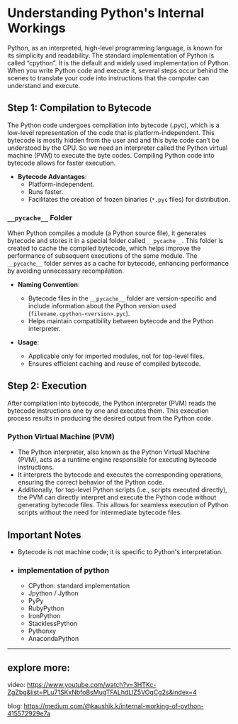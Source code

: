 # Understanding Python's Internal Workings

Python, as an interpreted, high-level programming language, is known for its simplicity and readability. The standard implementation of Python is called “cpython”. It is the default and widely used implementation of Python. When you write Python code and execute it, several steps occur behind the scenes to translate your code into instructions that the computer can understand and execute.

## Step 1: Compilation to Bytecode

The Python code undergoes compilation into bytecode (.pyc), which is a low-level representation of the code that is platform-independent. This bytecode is mostly hidden from the user and and this byte code can’t be understood by the CPU. So we need an interpreter called the Python virtual machine (PVM) to execute the byte codes. Compiling Python code into bytecode allows for faster execution.

- **Bytecode Advantages**:
  - Platform-independent.
  - Runs faster.
  - Facilitates the creation of frozen binaries (`*.pyc` files) for distribution.

### `__pycache__` Folder

When Python compiles a module (a Python source file), it generates bytecode and stores it in a special folder called `__pycache__`. This folder is created to cache the compiled bytecode, which helps improve the performance of subsequent executions of the same module. The `__pycache__` folder serves as a cache for bytecode, enhancing performance by avoiding unnecessary recompilation.

- **Naming Convention**:
  - Bytecode files in the `__pycache__` folder are version-specific and include information about the Python version used (`filename.cpython-<version>.pyc`).
  - Helps maintain compatibility between bytecode and the Python interpreter.

- **Usage**:
  - Applicable only for imported modules, not for top-level files.
  - Ensures efficient caching and reuse of compiled bytecode.

## Step 2: Execution

After compilation into bytecode, the Python interpreter (PVM) reads the bytecode instructions one by one and executes them. This execution process results in producing the desired output from the Python code.

### Python Virtual Machine (PVM)

- The Python interpreter, also known as the Python Virtual Machine (PVM), acts as a runtime engine responsible for executing bytecode instructions.
- It interprets the bytecode and executes the corresponding operations, ensuring the correct behavior of the Python code.
- Additionally, for top-level Python scripts (i.e., scripts executed directly), the PVM can directly interpret and execute the Python code without generating bytecode files. This allows for seamless execution of Python scripts without the need for intermediate bytecode files.

## Important Notes

- Bytecode is not machine code; it is specific to Python's interpretation.

- ### implementation of python
  - CPython: standard implementation
  - Jpython / Jython
  - PyPy
  - RubyPython
  - IronPython
  - StacklessPython
  - Pythonxy
  - AnacondaPython

--- 

## explore more: 
video: https://www.youtube.com/watch?v=3HTKc-ZgZbg&list=PLu71SKxNbfoBsMugTFALhdLlZ5VOqCg2s&index=4

blog: https://medium.com/@kaushik.k/internal-working-of-python-415572929e7a